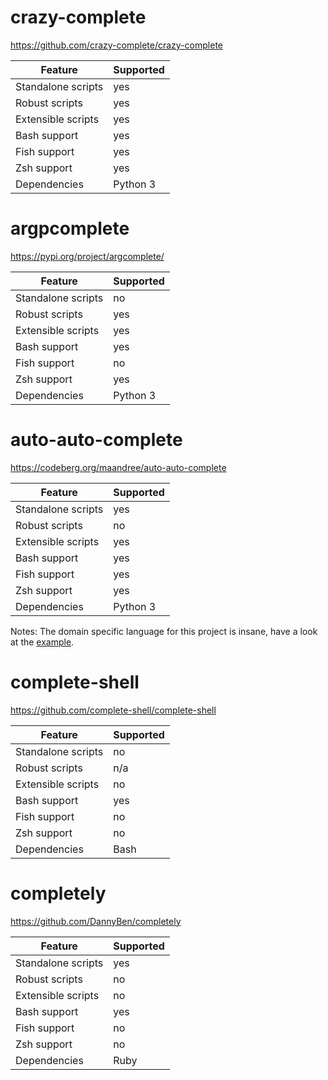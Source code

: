 crazy-complete
==============

https://github.com/crazy-complete/crazy-complete

| Feature            | Supported  |
| ------------------ | ---------- |
| Standalone scripts | yes        |
| Robust scripts     | yes        |
| Extensible scripts | yes        |
| Bash support       | yes        |
| Fish support       | yes        |
| Zsh support        | yes        |
| Dependencies       | Python 3   |

argpcomplete
============

https://pypi.org/project/argcomplete/

| Feature            | Supported  |
| ------------------ | ---------- |
| Standalone scripts | no         |
| Robust scripts     | yes        |
| Extensible scripts | yes        |
| Bash support       | yes        |
| Fish support       | no         |
| Zsh support        | yes        |
| Dependencies       | Python 3   |

auto-auto-complete
==================

https://codeberg.org/maandree/auto-auto-complete

| Feature            | Supported  |
| ------------------ | ---------- |
| Standalone scripts | yes        |
| Robust scripts     | no         |
| Extensible scripts | yes        |
| Bash support       | yes        |
| Fish support       | yes        |
| Zsh support        | yes        |
| Dependencies       | Python 3   |

Notes: The domain specific language for this project is insane, have a look at the [example](https://codeberg.org/maandree/auto-auto-complete/src/branch/master/doc/example).

complete-shell
==============

https://github.com/complete-shell/complete-shell

| Feature            | Supported  |
| ------------------ | ---------- |
| Standalone scripts | no         |
| Robust scripts     | n/a        |
| Extensible scripts | no         |
| Bash support       | yes        |
| Fish support       | no         |
| Zsh support        | no         |
| Dependencies       | Bash       |

completely
==========

https://github.com/DannyBen/completely

| Feature            | Supported  |
| ------------------ | ---------- |
| Standalone scripts | yes        |
| Robust scripts     | no         |
| Extensible scripts | no         |
| Bash support       | yes        |
| Fish support       | no         |
| Zsh support        | no         |
| Dependencies       | Ruby       |

